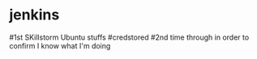 # jenkins
#1st SKillstorm Ubuntu stuffs
#credstored
#2nd time through in order to confirm I know what I'm doing
